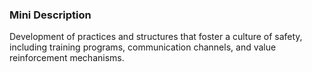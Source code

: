 ### Mini Description

Development of practices and structures that foster a culture of safety, including training programs, communication channels, and value reinforcement mechanisms.
